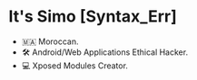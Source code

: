 
# It's Simo [Syntax_Err]

- 🇲🇦 Moroccan.
- 🛠️ Android/Web Applications Ethical Hacker.
- 💻 Xposed Modules Creator.


<!---
Syntaxerr101/Syntaxerr101 is a ✨ special ✨ repository because its `README.md` (this file) appears on your GitHub profile.
You can click the Preview link to take a look at your changes.
--->
